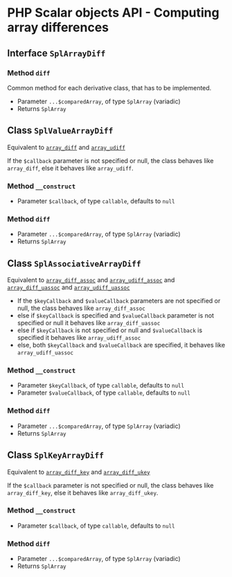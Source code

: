 # PHP Scalar objects API - Computing array differences

## Interface `SplArrayDiff`

### Method `diff`

Common method for each derivative class, that has to be implemented.

* Parameter `...$comparedArray`, of type `SplArray` (variadic)
* Returns `SplArray`

## Class `SplValueArrayDiff`

Equivalent to [`array_diff`](http://php.net/manual/en/function.array-diff.php) and [`array_udiff`](http://php.net/manual/en/function.array-udiff.php)

If the `$callback` parameter is not specified or null, the class behaves like `array_diff`, else it behaves like `array_udiff`.

### Method `__construct`

* Parameter `$callback`, of type `callable`, defaults to `null`

### Method `diff`

* Parameter `...$comparedArray`, of type `SplArray` (variadic)
* Returns `SplArray`

## Class `SplAssociativeArrayDiff`

Equivalent to [`array_diff_assoc`](http://php.net/manual/en/function.array-diff-assoc.php) and [`array_udiff_assoc`](http://php.net/manual/en/function.array-udiff-assoc.php) and [`array_diff_uassoc`](http://php.net/manual/en/function.array-diff-uassoc.php) and [`array_udiff_uassoc`](http://php.net/manual/en/function.array-udiff-uassoc.php)

* If the `$keyCallback` and `$valueCallback` parameters are not specified or null, the class behaves like `array_diff_assoc`
* else if `$keyCallback` is specified and `$valueCallback` parameter is not specified or null it behaves like `array_diff_uassoc`
* else if `$keyCallback` is not specified or null and `$valueCallback` is specified it behaves like `array_udiff_assoc`
* else, both `$keyCallback` and `$valueCallback` are specified, it behaves like `array_udiff_uassoc`

### Method `__construct`

* Parameter `$keyCallback`, of type `callable`, defaults to `null`
* Parameter `$valueCallback`, of type `callable`, defaults to `null`

### Method `diff`

* Parameter `...$comparedArray`, of type `SplArray` (variadic)
* Returns `SplArray`

## Class `SplKeyArrayDiff`

Equivalent to [`array_diff_key`](http://php.net/manual/en/function.array-diff-key.php) and [`array_diff_ukey`](http://php.net/manual/en/function.array-diff-ukey.php)

If the `$callback` parameter is not specified or null, the class behaves like `array_diff_key`, else it behaves like `array_diff_ukey`.

### Method `__construct`

* Parameter `$callback`, of type `callable`, defaults to `null`

### Method `diff`

* Parameter `...$comparedArray`, of type `SplArray` (variadic)
* Returns `SplArray`
